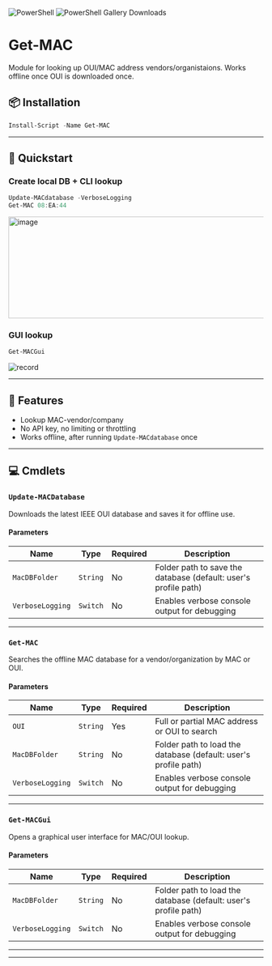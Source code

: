 ![PowerShell](https://img.shields.io/badge/PowerShell-5+-blue)
![PowerShell Gallery Downloads](https://img.shields.io/powershellgallery/dt/Get-MacInfo)

# Get-MAC
Module for looking up OUI/MAC address vendors/organistaions. Works offline once OUI is downloaded once.

## 📦 Installation
```powershell
Install-Script -Name Get-MAC
```

---

## 🚀 Quickstart

### Create local DB + CLI lookup

```powershell
Update-MACdatabase -VerboseLogging
Get-MAC 08:EA:44
```
<img width="826" height="201" alt="image" src="https://github.com/user-attachments/assets/ff39e4da-30d1-488f-8f6f-462aeffa3955" />

### GUI lookup

```powershell
Get-MACGui
```
![record](https://github.com/user-attachments/assets/9fbe2064-1581-41e8-9170-7307abfed4e1)

---

## 📌 Features
 - Lookup MAC-vendor/company
 - No API key, no limiting or throttling
 - Works offline, after running `Update-MACdatabase` once

---

## 💻 Cmdlets

### `Update-MACDatabase`

Downloads the latest IEEE OUI database and saves it for offline use.

#### Parameters

| Name             | Type     | Required | Description                                                       |
|------------------|----------|----------|-------------------------------------------------------------------|
| `MacDBFolder`    | `String` | No       | Folder path to save the database (default: user's profile path)   |
| `VerboseLogging` | `Switch` | No       | Enables verbose console output for debugging                      |

---

### `Get-MAC`

Searches the offline MAC database for a vendor/organization by MAC or OUI.

#### Parameters

| Name             | Type     | Required | Description                                                       |
|------------------|----------|----------|-------------------------------------------------------------------|
| `OUI`            | `String` | Yes      | Full or partial MAC address or OUI to search                      |
| `MacDBFolder`    | `String` | No       | Folder path to load the database (default: user's profile path)   |
| `VerboseLogging` | `Switch` | No       | Enables verbose console output for debugging                      |

---

### `Get-MACGui`

Opens a graphical user interface for MAC/OUI lookup.

#### Parameters

| Name             | Type     | Required | Description                                                       |
|------------------|----------|----------|-------------------------------------------------------------------|
| `MacDBFolder`    | `String` | No       | Folder path to load the database (default: user's profile path)   |
| `VerboseLogging` | `Switch` | No       | Enables verbose console output for debugging                      |

---

---
